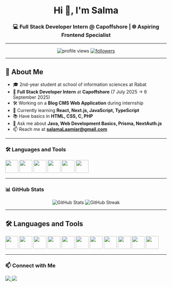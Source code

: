 <!-- Profile Header -->
<h1 align="center">Hi 👋, I'm Salma</h1>
<h3 align="center">💻 Full Stack Developer Intern @ Capoffshore | 🌐 Aspiring Frontend Specialist</h3>

---

<!-- Badges -->
<p align="center">
  <img src="https://komarev.com/ghpvc/?username=SalamaLaamiar&label=Profile%20views&color=0e75b6&style=flat" alt="profile views" />
  <a href="https://github.com/YOUR_USERNAME?tab=followers">
    <img src="https://img.shields.io/github/followers/SalamaLaamiar?label=Followers&style=social" alt="followers" />
  </a>
</p>

---

## 🚀 About Me
- 🎓 2nd-year student at school of information sciences at Rabat 
- 💼 **Full Stack Developer Intern** at **Capoffshore** (7 July 2025 → 6 September 2025)  
- 🛠 Working on a **Blog CMS Web Application** during internship  
- 🌱 Currently learning **React, Next.js, JavaScript, TypeScript**  
- 📚 Have basics in **HTML, CSS, C, PHP**  
- 💬 Ask me about **Java, Web Development Basics, Prisma, NextAuth.js**  
- 📫 Reach me at **salamaLaamiar@gmail.com**

---

<!-- Languages & Tools -->
### 🛠️ Languages and Tools
<p>
  <img src="https://cdn.jsdelivr.net/gh/devicons/devicon/icons/java/java-original.svg" width="40" height="40"/>
  <img src="https://cdn.jsdelivr.net/gh/devicons/devicon/icons/javascript/javascript-original.svg" width="40" height="40"/>
  <img src="https://cdn.jsdelivr.net/gh/devicons/devicon/icons/react/react-original.svg" width="40" height="40"/>
  <img src="https://cdn.jsdelivr.net/gh/devicons/devicon/icons/mysql/mysql-original.svg" width="40" height="40"/>
  <img src="https://cdn.jsdelivr.net/gh/devicons/devicon/icons/docker/docker-original.svg" width="40" height="40"/>
  <img src="https://cdn.jsdelivr.net/gh/devicons/devicon/icons/github/github-original.svg" width="40" height="40"/>
</p>

---

<!-- GitHub Stats -->
### 📊 GitHub Stats
<p align="center">
  <img src="https://github-readme-stats.vercel.app/api?username=SalamaLaamiar&show_icons=true&theme=tokyonight" alt="GitHub Stats" />
  <img src="https://github-readme-streak-stats.herokuapp.com/?user=SalamaLaamiar&theme=tokyonight" alt="GitHub Streak" />
</p>

---

## 🛠️ Languages and Tools
<p>
  <img src="https://cdn.jsdelivr.net/gh/devicons/devicon/icons/html5/html5-original.svg" width="40" height="40" />
  <img src="https://cdn.jsdelivr.net/gh/devicons/devicon/icons/css3/css3-original.svg" width="40" height="40" />
  <img src="https://cdn.jsdelivr.net/gh/devicons/devicon/icons/c/c-original.svg" width="40" height="40" />
  <img src="https://cdn.jsdelivr.net/gh/devicons/devicon/icons/php/php-original.svg" width="40" height="40" />
  <img src="https://cdn.jsdelivr.net/gh/devicons/devicon/icons/javascript/javascript-original.svg" width="40" height="40" />
  <img src="https://cdn.jsdelivr.net/gh/devicons/devicon/icons/typescript/typescript-original.svg" width="40" height="40" />
  <img src="https://cdn.jsdelivr.net/gh/devicons/devicon/icons/react/react-original.svg" width="40" height="40" />
  <img src="https://cdn.jsdelivr.net/gh/devicons/devicon/icons/nextjs/nextjs-original.svg" width="40" height="40" />
  <img src="https://cdn.jsdelivr.net/gh/devicons/devicon/icons/mysql/mysql-original.svg" width="40" height="40" />
  <img src="https://cdn.jsdelivr.net/gh/devicons/devicon/icons/docker/docker-original.svg" width="40" height="40" />
  <img src="https://cdn.jsdelivr.net/gh/devicons/devicon/icons/github/github-original.svg" width="40" height="40" />
</p>

---

<!-- Connect with me -->
### 📫 Connect with Me
<p>
  <a href="https://www.linkedin.com/in/salama-l-341285310/" target="_blank">
    <img src="https://img.shields.io/badge/LinkedIn-%230A66C2.svg?logo=LinkedIn&logoColor=white" />
  </a>
  <a href="mailto:salamalaamiar@example.com">
    <img src="https://img.shields.io/badge/Email-D14836?logo=gmail&logoColor=white" />
  </a>
</p>

